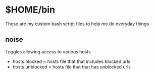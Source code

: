 #  $HOME/bin
These are my custom bash script files to help me do everyday things

## noise
Toggles allowing access to various hosts
- hosts.blocked = hosts file that that includes blocked urls
- hosts.unblocked = hosts file that that has unblocked urls
